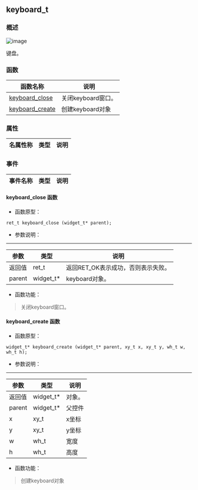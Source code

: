 ## keyboard\_t
### 概述
![image](images/keyboard_t_0.png)

 键盘。
### 函数
<p id="keyboard_t_methods">

| 函数名称 | 说明 | 
| -------- | ------------ | 
| <a href="#keyboard_t_keyboard_close">keyboard\_close</a> | 关闭keyboard窗口。 |
| <a href="#keyboard_t_keyboard_create">keyboard\_create</a> | 创建keyboard对象 |
### 属性
<p id="keyboard_t_properties">

| 名属性称 | 类型 | 说明 | 
| -------- | ----- | ------------ | 
### 事件
<p id="keyboard_t_events">

| 事件名称 | 类型  | 说明 | 
| -------- | ----- | ------- | 
#### keyboard\_close 函数
* 函数原型：

```
ret_t keyboard_close (widget_t* parent);
```

* 参数说明：

-----------------------

| 参数 | 类型 | 说明 |
| -------- | ----- | --------- |
| 返回值 | ret\_t | 返回RET\_OK表示成功，否则表示失败。 |
| parent | widget\_t* | keyboard对象。 |
* 函数功能：

> <p id="keyboard_t_keyboard_close"> 关闭keyboard窗口。



#### keyboard\_create 函数
* 函数原型：

```
widget_t* keyboard_create (widget_t* parent, xy_t x, xy_t y, wh_t w, wh_t h);
```

* 参数说明：

-----------------------

| 参数 | 类型 | 说明 |
| -------- | ----- | --------- |
| 返回值 | widget\_t* | 对象。 |
| parent | widget\_t* | 父控件 |
| x | xy\_t | x坐标 |
| y | xy\_t | y坐标 |
| w | wh\_t | 宽度 |
| h | wh\_t | 高度 |
* 函数功能：

> <p id="keyboard_t_keyboard_create"> 创建keyboard对象



